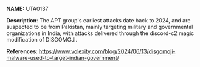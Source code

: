 **NAME:**
UTA0137

**Description**:
The APT group's earliest attacks date back to 2024, and are suspected to be from Pakistan, mainly targeting military and governmental organizations in India, with attacks delivered through the discord-c2 magic modification of DISGOMOJI.

**References**:
https://www.volexity.com/blog/2024/06/13/disgomoji-malware-used-to-target-indian-government/